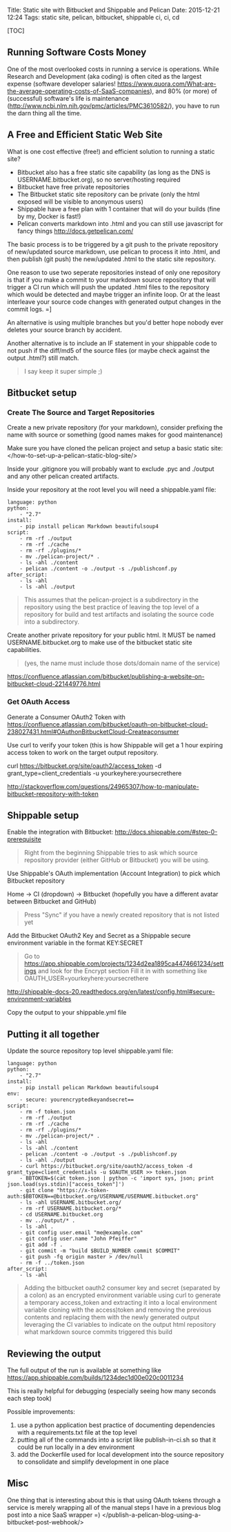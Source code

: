 Title: Static site with Bitbucket and Shippable and Pelican
Date: 2015-12-21 12:24
Tags: static site, pelican, bitbucket, shippable ci, ci, cd

[TOC]

## Running Software Costs Money

One of the most overlooked costs in running a service is operations.  While Research and Development (aka coding) is often cited as the largest expense (software developer salaries! <https://www.quora.com/What-are-the-average-operating-costs-of-SaaS-companies>), and 80% (or more) of (successful) software's life is maintenance (<http://www.ncbi.nlm.nih.gov/pmc/articles/PMC3610582/>), you have to run the darn thing all the time.

## A Free and Efficient Static Web Site
 
What is one cost effective (free!) and efficient solution to running a static site?

- Bitbucket also has a free static site capability (as long as the DNS is USERNAME.bitbucket.org), so no server/hosting required
- Bitbucket have free private repositories
- The Bitbucket static site repository can be private (only the html exposed will be visible to anonymous users)
- Shippable have a free plan with 1 container that will do your builds (fine by my, Docker is fast!)
- Pelican converts markdown into .html and you can still use javascript for fancy things <http://docs.getpelican.com/>

The basic process is to be triggered by a git push to the private repository of new/updated source markdown, use pelican to process it into .html, and then publish (git push) the new/updated .html to the static site repository.

One reason to use two seperate repositories instead of only one repository is that if you make a commit to your markdown source repository that will trigger a CI run which will push the updated .html files to the repository which would be detected and maybe trigger an infinite loop.  Or at the least interleave your source code changes with generated output changes in the commit logs.  =]

An alternative is using multiple branches but you'd better hope nobody ever deletes your source branch by accident.

Another alternative is to include an IF statement in your shippable code to not push if the diff/md5 of the source files (or maybe check against the output .html?) still match.  

> I say keep it super simple ;)


## Bitbucket setup

### Create The Source and Target Repositories

Create a new private repository (for your markdown), consider prefixing the name with source or something (good names makes for good maintenance)

Make sure you have cloned the pelican project and setup a basic static site: </how-to-set-up-a-pelican-static-blog-site/>

Inside your .gitignore you will probably want to exclude .pyc and ./output and any other pelican created artifacts.

Inside your repository at the root level you will need a shippable.yaml file:

    language: python
    python:
        - "2.7"
    install:
        - pip install pelican Markdown beautifulsoup4
    script:
        - rm -rf ./output
        - rm -rf ./cache
        - rm -rf ./plugins/*
        - mv ./pelican-project/* .
        - ls -ahl ./content
        - pelican ./content -o ./output -s ./publishconf.py
    after_script:
        - ls -ahl
        - ls -ahl ./output
    
> This assumes that the pelican-project is a subdirectory in the repository using the best practice of leaving the top level of a repository for build and test artifacts and isolating the source code into a subdirectory.

Create another private repository for your public html.  It MUST be named USERNAME.bitbucket.org to make use of the bitbucket static site capabilities.

> (yes, the name must include those dots/domain name of the service)

<https://confluence.atlassian.com/bitbucket/publishing-a-website-on-bitbucket-cloud-221449776.html>

### Get OAuth Access

Generate a Consumer OAuth2 Token with https://confluence.atlassian.com/bitbucket/oauth-on-bitbucket-cloud-238027431.html#OAuthonBitbucketCloud-Createaconsumer

Use curl to verify your token (this is how Shippable will get a 1 hour expiring access token to work on the target output repository.

curl https://bitbucket.org/site/oauth2/access_token -d grant_type=client_credentials -u yourkeyhere:yoursecrethere

<http://stackoverflow.com/questions/24965307/how-to-manipulate-bitbucket-repository-with-token>

## Shippable setup

Enable the integration with Bitbucket: <http://docs.shippable.com/#step-0-prerequisite>

> Right from the beginning Shippable tries to ask which source repository provider (either GitHub or Bitbucket) you will be using.

Use Shippable's OAuth implementation (Account Integration) to pick which Bitbucket repository

Home -> CI (dropdown) -> Bitbucket (hopefully you have a different avatar between Bitbucket and GitHub)
    
> Press "Sync" if you have a newly created repository that is not listed yet

Add the Bitbucket OAuth2 Key and Secret as a Shippable secure environment variable in the format KEY:SECRET

> Go to https://app.shippable.com/projects/1234d2ea1895ca4474661234/settings and look for the Encrypt section
> Fill it in with something like OAUTH_USER=yourkeyhere:yoursecrethere

<http://shippable-docs-20.readthedocs.org/en/latest/config.html#secure-environment-variables>

Copy the output to your shippable.yml file

## Putting it all together

Update the source repository top level shippable.yaml file:

    language: python
    python:
        - "2.7"
    install:
        - pip install pelican Markdown beautifulsoup4
    env:
        - secure: yourencryptedkeyandsecret==
    script:
        - rm -f token.json
        - rm -rf ./output
        - rm -rf ./cache
        - rm -rf ./plugins/*
        - mv ./pelican-project/* .
        - ls -ahl
        - ls -ahl ./content
        - pelican ./content -o ./output -s ./publishconf.py
        - ls -ahl ./output
        - curl https://bitbucket.org/site/oauth2/access_token -d grant_type=client_credentials -u $OAUTH_USER >> token.json
        - BBTOKEN=$(cat token.json | python -c 'import sys, json; print json.load(sys.stdin)["access_token"]')
        - git clone "https://x-token-auth:$BBTOKEN==@bitbucket.org/USERNAME/USERNAME.bitbucket.org"
        - ls -ahl USERNAME.bitbucket.org/
        - rm -rf USERNAME.bitbucket.org/*
        - cd USERNAME.bitbucket.org
        - mv ../output/* .
        - ls -ahl .
        - git config user.email "me@example.com"
        - git config user.name "John Pfeiffer"
        - git add -f .
        - git commit -m "build $BUILD_NUMBER commit $COMMIT"
        - git push -fq origin master > /dev/null
        - rm -f ../token.json
    after_script:
        - ls -ahl
    
> Adding the bitbucket oauth2 consumer key and secret (separated by a colon) as an encrypted environment variable
> using curl to generate a temporary access_token and extracting it into a local environment variable
> cloning with the access)token and removing the previous contents and replacing them with the newly generated output
> leveraging the CI variables to indicate on the output html repository what markdown source commits triggered this build

## Reviewing the output

The full output of the run is available at something like https://app.shippable.com/builds/1234dec1d00e020c0011234

This is really helpful for debugging (especially seeing how many seconds each step took)

Possible improvements:

1. use a python application best practice of documenting dependencies with a requirements.txt file at the top level
1. putting all of the commands into a script like publish-in-ci.sh so that it could be run locally in a dev environment
1. add the Dockerfile used for local development into the source repository to consolidate and simplify development in one place


## Misc

One thing that is interesting about this is that using OAuth tokens through a service is merely wrapping all of the manual steps I have in a previous blog post into a nice SaaS wrapper =)
</publish-a-pelican-blog-using-a-bitbucket-post-webhook/>

